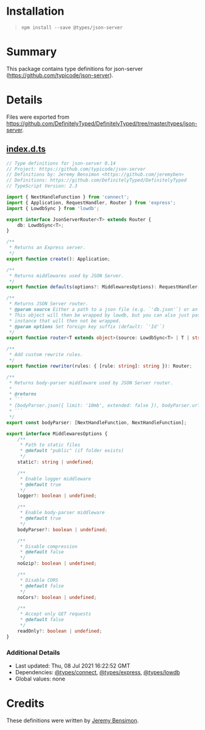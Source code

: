 # Installation
> `npm install --save @types/json-server`

# Summary
This package contains type definitions for json-server (https://github.com/typicode/json-server).

# Details
Files were exported from https://github.com/DefinitelyTyped/DefinitelyTyped/tree/master/types/json-server.
## [index.d.ts](https://github.com/DefinitelyTyped/DefinitelyTyped/tree/master/types/json-server/index.d.ts)
````ts
// Type definitions for json-server 0.14
// Project: https://github.com/typicode/json-server
// Definitions by: Jeremy Bensimon <https://github.com/jeremyben>
// Definitions: https://github.com/DefinitelyTyped/DefinitelyTyped
// TypeScript Version: 2.3

import { NextHandleFunction } from 'connect';
import { Application, RequestHandler, Router } from 'express';
import { LowdbSync } from 'lowdb';

export interface JsonServerRouter<T> extends Router {
    db: LowdbSync<T>;
}

/**
 * Returns an Express server.
 */
export function create(): Application;

/**
 * Returns middlewares used by JSON Server.
 */
export function defaults(options?: MiddlewaresOptions): RequestHandler[];

/**
 * Returns JSON Server router.
 * @param source Either a path to a json file (e.g. `'db.json'`) or an object in memory.
 * This object will then be wrapped by lowdb, but you can also just pass in your own lowdb
 * instance that will then not be wrapped.
 * @param options Set foreign key suffix (default: `'Id'`)
 */
export function router<T extends object>(source: LowdbSync<T> | T | string, options?: { foreignKeySuffix: string }): JsonServerRouter<T>;

/**
 * Add custom rewrite rules.
 */
export function rewriter(rules: { [rule: string]: string }): Router;

/**
 * Returns body-parser middleware used by JSON Server router.
 *
 * @returns
 * ```
 * [bodyParser.json({ limit: '10mb', extended: false }), bodyParser.urlencoded({ extended: false })]
 * ```
 */
export const bodyParser: [NextHandleFunction, NextHandleFunction];

export interface MiddlewaresOptions {
    /**
     * Path to static files
     * @default "public" (if folder exists)
     */
    static?: string | undefined;

    /**
     * Enable logger middleware
     * @default true
     */
    logger?: boolean | undefined;

    /**
     * Enable body-parser middleware
     * @default true
     */
    bodyParser?: boolean | undefined;

    /**
     * Disable compression
     * @default false
     */
    noGzip?: boolean | undefined;

    /**
     * Disable CORS
     * @default false
     */
    noCors?: boolean | undefined;

    /**
     * Accept only GET requests
     * @default false
     */
    readOnly?: boolean | undefined;
}

````

### Additional Details
 * Last updated: Thu, 08 Jul 2021 16:22:52 GMT
 * Dependencies: [@types/connect](https://npmjs.com/package/@types/connect), [@types/express](https://npmjs.com/package/@types/express), [@types/lowdb](https://npmjs.com/package/@types/lowdb)
 * Global values: none

# Credits
These definitions were written by [Jeremy Bensimon](https://github.com/jeremyben).
